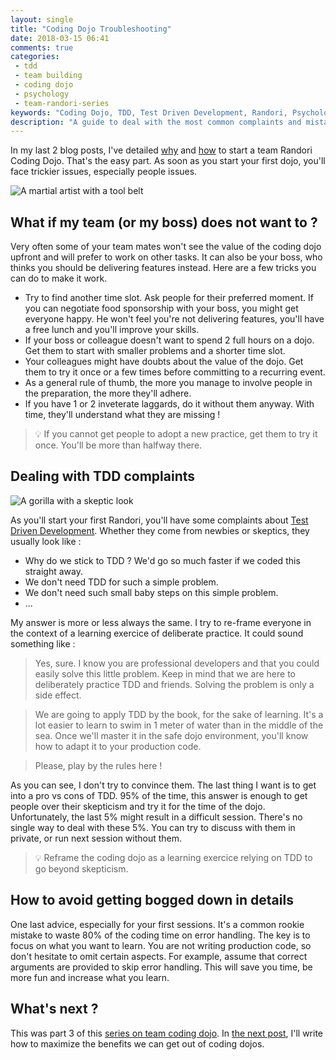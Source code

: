 ```yaml
---
layout: single
title: "Coding Dojo Troubleshooting"
date: 2018-03-15 06:41
comments: true
categories:
 - tdd
 - team building
 - coding dojo
 - psychology
 - team-randori-series
keywords: "Coding Dojo, TDD, Test Driven Development, Randori, Psychology, Change management, Complaints, Troubleshoot"
description: "A guide to deal with the most common complaints and mistakes when starting a Coding Dojo."
---
```

In my last 2 blog posts, I've detailed [why](/why-you-should-start-a-team-coding-dojo-randori-right-now/) and [how](/how-to-start-a-team-coding-dojo-randori-today/) to start a team Randori Coding Dojo. That's the easy part. As soon as you start your first dojo, you'll face trickier issues, especially people issues.

![A martial artist with a tool belt]({{site.url}}{{site.baseurl}}/imgs/2018-03-08-coding-dojo-troubleshooting/tool-belt.jpg)

## What if my team (or my boss) does not want to ?

Very often some of your team mates won't see the value of the coding dojo upfront and will prefer to work on other tasks. It can also be your boss, who thinks you should be delivering features instead. Here are a few tricks you can do to make it work.

*   Try to find another time slot. Ask people for their preferred moment. If you can negotiate food sponsorship with your boss, you might get everyone happy. He won't feel you're not delivering features, you'll have a free lunch and you'll improve your skills.
*   If your boss or colleague doesn't want to spend 2 full hours on a dojo. Get them to start with smaller problems and a shorter time slot.
*   Your colleagues might have doubts about the value of the dojo. Get them to try it once or a few times before committing to a recurring event.
*   As a general rule of thumb, the more you manage to involve people in the preparation, the more they'll adhere.
*   If you have 1 or 2 inveterate laggards, do it without them anyway. With time, they'll understand what they are missing !

> 💡 If you cannot get people to adopt a new practice, get them to try it once. You'll be more than halfway there.

## Dealing with TDD complaints

![A gorilla with a skeptic look]({{site.url}}{{site.baseurl}}/imgs/2018-03-08-coding-dojo-troubleshooting/skeptic-gorilla.jpg)

As you'll start your first Randori, you'll have some complaints about [Test Driven Development](https://en.wikipedia.org/wiki/Test-driven_development). Whether they come from newbies or skeptics, they usually look like :

*   Why do we stick to TDD ? We'd go so much faster if we coded this straight away.
*   We don't need TDD for such a simple problem.
*   We don't need such small baby steps on this simple problem.
*   ...

My answer is more or less always the same. I try to re-frame everyone in the context of a learning exercice of deliberate practice. It could sound something like :

> Yes, sure. I know you are professional developers and that you could easily solve this little problem. Keep in mind that we are here to deliberately practice TDD and friends. Solving the problem is only a side effect.

> We are going to apply TDD by the book, for the sake of learning. It's a lot easier to learn to swim in 1 meter of water than in the middle of the sea. Once we'll master it in the safe dojo environment, you'll know how to adapt it to your production code.

> Please, play by the rules here !

As you can see, I don't try to convince them. The last thing I want is to get into a pro vs cons of TDD. 95% of the time, this answer is enough to get people over their skepticism and try it for the time of the dojo. Unfortunately, the last 5% might result in a difficult session. There's no single way to deal with these 5%. You can try to discuss with them in private, or run next session without them.

> 💡 Reframe the coding dojo as a learning exercice relying on TDD to go beyond skepticism.

## How to avoid getting bogged down in details

One last advice, especially for your first sessions. It's a common rookie mistake to waste 80% of the coding time on error handling. The key is to focus on what you want to learn. You are not writing production code, so don't hesitate to omit certain aspects. For example, assume that correct arguments are provided to skip error handling. This will save you time, be more fun and increase what you learn.

## What's next ?

This was part 3 of this [series on team coding dojo](/blog/categories/team-randori-series/). In [the next post](/how-to-get-the-max-out-of-your-team-coding-dojo/), I'll write how to maximize the benefits we can get out of coding dojos.
